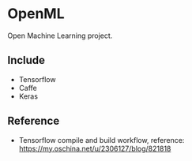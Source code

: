 # OpenML
Open Machine Learning project.

## Include
* Tensorflow
* Caffe
* Keras

## Reference
* Tensorflow compile and build workflow, reference: https://my.oschina.net/u/2306127/blog/821818

